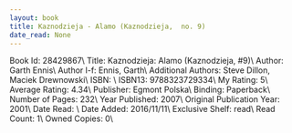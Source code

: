 ```yaml
---
layout: book
title: Kaznodzieja - Alamo (Kaznodzieja,  no. 9)
date_read: None
---
```


Book Id: 28429867\ 
Title: Kaznodzieja: Alamo (Kaznodzieja, #9)\ 
Author: Garth Ennis\ 
Author l-f: Ennis, Garth\ 
Additional Authors: Steve Dillon, Maciek Drewnowski\ 
ISBN: \ 
ISBN13: 9788323729334\ 
My Rating: 5\ 
Average Rating: 4.34\ 
Publisher: Egmont Polska\ 
Binding: Paperback\ 
Number of Pages: 232\ 
Year Published: 2007\ 
Original Publication Year: 2001\ 
Date Read: \ 
Date Added: 2016/11/11\ 
Exclusive Shelf: read\ 
Read Count: 1\ 
Owned Copies: 0\ 

